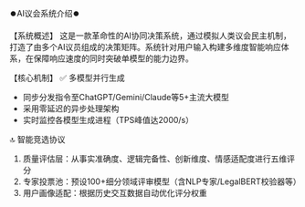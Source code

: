 ⏺️AI议会系统介绍⏺️

【系统概述】
这是一款革命性的AI协同决策系统，通过模拟人类议会民主机制，打造了由多个AI议员组成的决策矩阵。系统针对用户输入构建多维度智能响应体系，在保障响应速度的同时突破单模型的能力边界。

【核心机制】
✅ 多模型并行生成
- 同步分发指令至ChatGPT/Gemini/Claude等5+主流大模型
- 采用零延迟的异步处理架构
- 实时监控各模型生成进程（TPS峰值达2000/s）

🔝 智能竞选协议
1. 质量评估层：从事实准确度、逻辑完备性、创新维度、情感适配度进行五维评分
2. 专家投票池：预设100+细分领域评审模型（含NLP专家/LegalBERT校验器等）
3. 用户画像适配：根据历史交互数据自动优化评分权重
